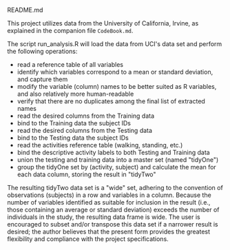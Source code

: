 README.md

This project utilizes data from the University of California, Irvine, as explained in the companion file `CodeBook.md`.

The script run_analysis.R will load the data from UCI's data set and perform the following operations:

- read a reference table of all variables 
- identify which variables correspond to a mean or standard deviation, and capture them
- modify the variable (column) names to be better suited as R variables, and also relatively more human-readable
- verify that there are no duplicates among the final list of extracted names
- read the desired columns from the Training data
- bind to the Training data the subject IDs
- read the desired columns from the Testing data
- bind to the Testing data the subject IDs
- read the activities reference table (walking, standing, etc.)
- bind the descriptive activity labels to both Testing and Training data
- union the testing and training data into a master set (named "tidyOne")
- group the tidyOne set by (activity, subject) and calculate the mean for each data column, storing the result in "tidyTwo"

The resulting tidyTwo data set is a "wide" set, adhering to the convention of observations (subjects) in a row and variables in a column.  Because the number of variables identified as suitable for inclusion in the result (i.e., those containing an average or standard deviation) exceeds the number of individuals in the study, the resulting data frame is wide.  The user is encouraged to subset and/or transpose this data set if a narrower result is desired; the author believes that the present form provides the greatest flexibility and compliance with the project specifications.

